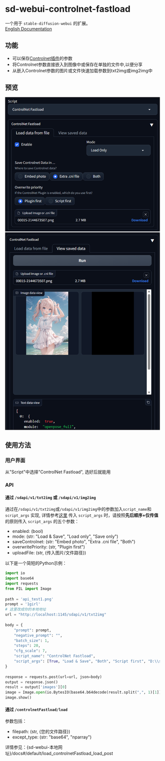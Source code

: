 # sd-webui-controlnet-fastload
一个用于 `stable-diffusion-webui` 的扩展。    
[English Documentation](README.md)
## 功能
- 可以保存[Controlnet插件](https://github.com/Mikubill/sd-webui-controlnet)的参数
- 将Controlnet参数直接嵌入到图像中或保存在单独的文件中,以便分享
- 从嵌入Controlnet参数的图片或文件快速加载参数到txt2img或img2img中

## 预览
![preview_1.png](preview_1.png)
![preview_2.png](preview_2.png)

## 使用方法
### 用户界面
从"Script"中选择"ControlNet Fastload", 选好后就能用

### API

#### 通过 `/sdapi/v1/txt2img` 或 `/sdapi/v1/img2img`
通过在`/sdapi/v1/txt2img`或`/sdapi/v1/img2img`中的参数加入`script_name`和`script_args` 实现, 详情参考[这里](https://github.com/mix1009/sdwebuiapi/commit/fe269dc2d4f8a98e96c63c8a7d3b5f039625bc18)
传入 `script_args` 时，请按照**先后顺序+仅传值**的原则传入
`script_args` 的五个参数：
- enabled: (bool)
- mode: (str: "Load & Save", "Load only", "Save only")
- saveControlnet: (str: "Embed photo", "Extra .cni file", "Both")
- overwritePriority: (str, "Plugin first")
- uploadFile: (str, {传入图片/文件路径})

以下是一个简短的Python示例：
```python
import io
import base64
import requests
from PIL import Image

path = 'api_test1.png'
prompt = '1girl'
# 这里改成你的本地地址
url = "http://localhost:1145/sdapi/v1/txt2img" 

body = {
    "prompt": prompt,
    "negative_prompt": "",
    "batch_size": 1,
    "steps": 20,
    "cfg_scale": 7,
    "script_name": "ControlNet Fastload",
    "script_args": [True, "Load & Save", "Both", "Script first", "D:\\stable-diffusion-webui\\outputs\\txt2img-images\\2023-08-07\\00007-285657811.cni"]
}

response = requests.post(url=url, json=body)
output = response.json()
result = output['images'][0]
image = Image.open(io.BytesIO(base64.b64decode(result.split(",", 1)[1])))
image.show()
```
#### 通过 `/controlnetFastload/load`

参数包括：
- filepath: (str, {您的文件路径})   
- except_type: (str: "base64", "nparray")   

详情参见：{sd-webui-本地网址}/docs#/default/load_controlnetFastload_load_post